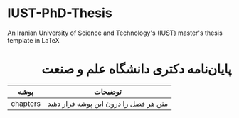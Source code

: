 # IUST-PhD-Thesis

An Iranian University of Science and Technology's (IUST) master's thesis template in LaTeX

<div dir=rtl>

# پایان‌نامه دکتری دانشگاه علم و صنعت

<div dir=ltr>

| پوشه | توضیحات |
|--------|--------|
|      chapters  | متن هر فصل را درون این پوشه قرار دهید     |

